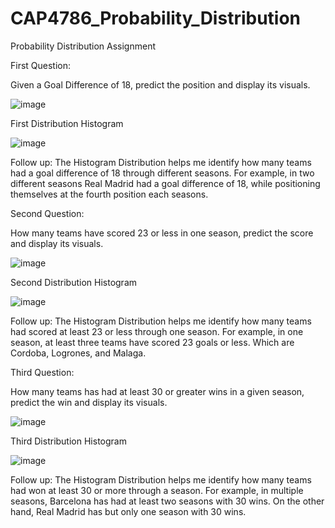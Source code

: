 # CAP4786_Probability_Distribution
Probability Distribution Assignment


First Question:

Given a Goal Difference of 18, predict the position and display its visuals.

![image](https://user-images.githubusercontent.com/75334406/152633542-74a196ab-fcbf-4858-91fd-fa404e0dad0e.png)

First Distribution Histogram

![image](https://user-images.githubusercontent.com/75334406/152633621-4d823064-d36f-48fa-b3cc-25a271ea187b.png)

Follow up: The Histogram Distribution helps me identify how many teams had a goal difference of 18 through different seasons. For example, in two different seasons Real Madrid had a goal difference of 18, while positioning themselves at the fourth position each seasons.


Second Question:

How many teams have scored 23 or less in one season, predict the score and display its visuals.

![image](https://user-images.githubusercontent.com/75334406/152633716-692e61e5-a42e-4796-aa1c-8a678bcb8385.png)

Second Distribution Histogram

![image](https://user-images.githubusercontent.com/75334406/152633689-192f658d-f0e3-4f0c-abea-02eda0a404c3.png)

Follow up: The Histogram Distribution helps me identify how many teams had scored at least 23 or less through one season. For example, in one season, at least three teams have scored 23 goals or less. Which are Cordoba, Logrones, and Malaga.

Third Question:

How many teams has had at least 30 or greater wins in a given season, predict the win and display its visuals.

![image](https://user-images.githubusercontent.com/75334406/152633798-d6667a98-110f-42e3-b2ea-5ac5ead20ced.png)

Third Distribution Histogram

![image](https://user-images.githubusercontent.com/75334406/152633807-c14e2a63-91e6-470d-aefe-907c56767aef.png)

Follow up: The Histogram Distribution helps me identify how many teams had won at least 30 or more through a season. For example, in multiple seasons, Barcelona has had at least two seasons with 30 wins. On the other hand, Real Madrid has but only one season with 30 wins.
